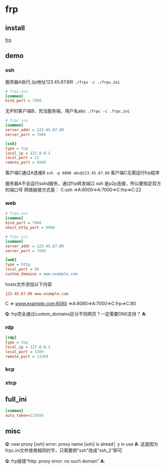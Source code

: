 # frp


## install
[frp](https://github.com/fatedier/frp/releases)

## demo

### ssh


服务器A执行,(ip地址123.45.67.89)
`./frps -c ./frps.ini`

``` ini
# frps.ini
[common]
bind_port = 7000
```

无IP的客户端B，充当服务端，用户名abc
`./frpc -c .frpc.ini`
``` ini
# frpc.ini
[common]
server_addr = 123.45.67.89
server_port = 7000

[ssh]
type = tcp
local_ip = 127.0.0.1
local_port = 22
remote_port = 6000
```


客户端C通过A连接B
`ssh -p 6000 abc@123.45.67.89`
客户端C无需运行frp程序


服务器A不会运行sshd服务，通过frp转发端口
ssh 是p2p连接，所以要指定双方的端口号
网络链接方式是：
C:ssh =>A:6000=>A:7000=>C:frp=>C:22

### web

``` ini
# frps.ini
[common]
bind_port = 7000
vhost_http_port = 8080
```

``` ini
# frpc.ini
[common]
server_addr = 123.45.67.89
server_port = 7000

[web]
type = http
local_port = 80
custom_domains = www.example.com
```

hosts文件添加以下内容
``` ini
123.45.67.89 www.example.com
```

C => www.example.com:8080 =>A:8080=>A:7000=>C:frp=>C:80

**Q**: frp完全通过custom_domains区分不同网页？一定需要DNS支持？
**A**: 


### rdp
``` ini
[rdp]
type = tcp
local_ip = 127.0.0.1
local_port = 3389
remote_port = 13389
```
### kcp

### xtcp

## full_ini

``` ini
[common]
auto_token=123456
```

## misc

**Q**: new proxy [ssh] error: proxy name [ssh] is alread│ y in use
**A**: 这是因为frpc.ini文件使用相同的节，只需要把"ssh"改成"ssh_2"即可

**Q**: frp报错“http: proxy error: no such domain”
**A**: 

